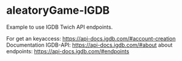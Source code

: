 # aleatoryGame-IGDB
 Example to use IGDB Twich API endpoints. 
 
 For get an keyaccess: https://api-docs.igdb.com/#account-creation
 Documentation IGDB-API: https://api-docs.igdb.com/#about
 about endpoints: https://api-docs.igdb.com/#endpoints
